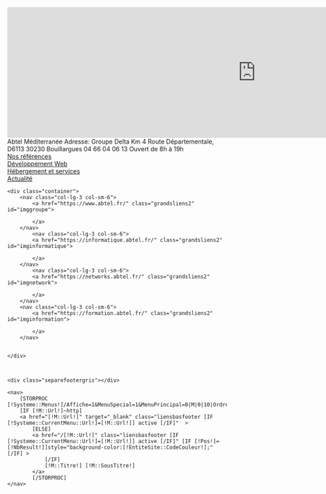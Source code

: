 
<div id="plusfooter">
    <div id="divmap">
        <div id="mapfooter">
            <iframe id="iframefooter" src="https://www.google.com/maps/embed?pb=!1m14!1m8!1m3!1d46080.56660669501!2d4.3697939480563495!3d43.792878205528034!3m2!1i1024!2i768!4f13.1!3m3!1m2!1s0x0%3A0xb8dc56a9efeb9743!2sAbtel+Informatique!5e0!3m2!1sfr!2sfr!4v1495026817055" width="1140" height="300" frameborder="0" style="border:0" allowfullscreen></iframe>
        </div><div id="adressemap">
                <span class="adressefooter1">Abtel Méditerranée</span>
                <span id="iconefooter1" class="adressefooter2">Adresse:</span>
                <span class="ssicone adressefooter2">Groupe Delta Km 4</span>
                <span class="ssicone adressefooter2">Route Départementale, D6113</span>
                <span class="ssicone adressefooter2">30230 Bouillargues</span>
                <span id="iconefooter2"class="adressefooter2">04 66 04 06 13</span>
            <span class="adressefooter2"></span>
            <span id="iconefooter3"class="adressefooter2">Ouvert de 8h à 19h</span>
            </div>
    </div>
    <div class="container">
        <nav class="col-lg-3 col-sm-6">
            <a href="https://agence-web.abtel.fr/references" class="grandsliens" id="imgnosrefs">
            Nos références
            </a>
        </nav>
        <nav class="col-lg-3 col-sm-6">
            <a href="https://agence-web.abtel.fr/developpement-services" class="grandsliens" id="imgdevweb">
            Développement Web
            </a>
        </nav>
        <nav class="col-lg-3 col-sm-6">
            <a href="https://agence-web.abtel.fr/hebergement-services" class="grandsliens" id="imghebergement">
            Hébergement et services
            </a>
        </nav>
        <nav class="col-lg-3 col-sm-6">
            <a href="https://agence-web.abtel.fr/actualite" class="grandsliens" id="actualite">
            Actualité
            </a>
        </nav>
    </div>


    <div class="container">
        <nav class="col-lg-3 col-sm-6">
            <a href="https://www.abtel.fr/" class="grandsliens2" id="imggroupe">

            </a>
        </nav>
            <nav class="col-lg-3 col-sm-6">
            <a href="https://informatique.abtel.fr/" class="grandsliens2"  id="imginformatique">

            </a>
        </nav>
            <nav class="col-lg-3 col-sm-6">
            <a href="https://networks.abtel.fr/" class="grandsliens2" id="imgnetwork">

            </a>
        </nav>
        <nav class="col-lg-3 col-sm-6">
            <a href="https://formation.abtel.fr/" class="grandsliens2" id="imginformation">

            </a>
        </nav>


    </div>



    <div class="separefootergris"></div>

    <nav>
        [STORPROC [!Systeme::Menus!]/Affiche=1&MenuSpecial=1&MenuPrincipal=0|M|0|10|Ordre|ASC]
        [IF [!M::Url!]~http]
        <a href="[!M::Url!]" target="_blank" class="liensbasfooter [IF [!Systeme::CurrentMenu::Url!]=[!M::Url!]] active [/IF]"  >
            [ELSE]
            <a href="/[!M::Url!]" class="liensbasfooter [IF [!Systeme::CurrentMenu::Url!]=[!M::Url!]] active [/IF]" [IF [!Pos!]=[!NbResult!]]style="background-color:[!EntiteSite::CodeCouleur!];"[/IF] >
                [/IF]
                [!M::Titre!] [!M::SousTitre!]
            </a>
            [/STORPROC]
    </nav>

</div>

